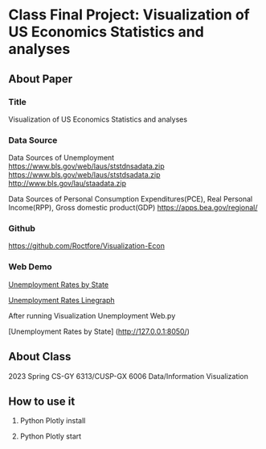 # Class Final Project: Visualization of US Economics Statistics and analyses

## About Paper

### Title
Visualization of US Economics Statistics and analyses

### Data Source
Data Sources of Unemployment
https://www.bls.gov/web/laus/ststdnsadata.zip
https://www.bls.gov/web/laus/ststdsadata.zip
http://www.bls.gov/lau/staadata.zip

Data Sources of Personal Consumption Expenditures(PCE), Real Personal Income(RPP), Gross domestic product(GDP)
https://apps.bea.gov/regional/

### Github
https://github.com/Roctfore/Visualization-Econ

### Web Demo
[Unemployment Rates by State](unemployment_rates_by_state.html)

[Unemployment Rates Linegraph](unemployment_rates_state_linegraph.html)

After running Visualization Unemployment Web.py

[Unemployment Rates by State] (http://127.0.0.1:8050/)

## About Class

2023 Spring CS-GY 6313/CUSP-GX 6006 Data/Information Visualization

## How to use it

1. Python Plotly install

2. Python Plotly start
